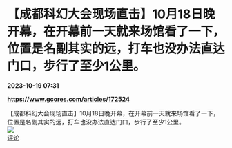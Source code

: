 # 【成都科幻大会现场直击】10月18日晚开幕，在开幕前一天就来场馆看了一下，位置是名副其实的远，打车也没办法直达门口，步行了至少1公里。

**2023-10-19 07:31**

**https://www.gcores.com/articles/172524**

【成都科幻大会现场直击】10月18日晚开幕，在开幕前一天就来场馆看了一下，位置是名副其实的远，打车也没办法直达门口，步行了至少1公里。  
![](https://img3.chouti.com/CHOUTI_20231019/7F3F4049EE1D4C788FA7FBA4F2B2B8B3_W1176H1176.jpeg)  
[评论](https://m.chouti.com/link/40336263)